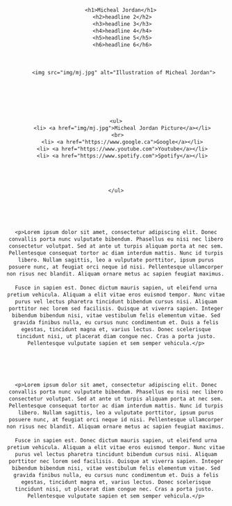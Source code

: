 <!DOCTYPE html>
<html lang="en">
<head>
    <meta charset="UTF-8">
    <meta name="viewport" content="width=device-width, initial-scale=1.0">
    <meta http-equiv="X-UA-Compatible" content="ie=edge">
    <title>About Me</title>
</head>
<body>
<center>

        <h1>Micheal Jordan</h1> 
        <h2>headline 2</h2>
        <h3>headline 3</h3>
        <h4>headline 4</h4>
        <h5>headline 5</h5>
        <h6>headline 6</h6>

     
    
         <img src="img/mj.jpg" alt="Illustration of Micheal Jordan">
        
   
    
    
    

    <ul>
        <li> <a href="img/mj.jpg">Micheal Jordan Picture</a></li>
     <br>
        <li> <a href="https://www.google.ca">Google</a></li>
        <li> <a href="https://www.youtube.com">Youtube</a></li>
        <li> <a href="https://www.spotify.com">Spotify</a></li>
        
    


    </ul>
    

     


    <p>Lorem ipsum dolor sit amet, consectetur adipiscing elit. Donec convallis porta nunc vulputate bibendum. Phasellus eu nisi nec libero consectetur volutpat. Sed at ante ut turpis aliquam porta at nec sem. Pellentesque consequat tortor ac diam interdum mattis. Nunc id turpis libero. Nullam sagittis, leo a vulputate porttitor, ipsum purus posuere nunc, at feugiat orci neque id nisi. Pellentesque ullamcorper non risus nec blandit. Aliquam ornare metus ac sapien feugiat maximus.    

    Fusce in sapien est. Donec dictum mauris sapien, ut eleifend urna pretium vehicula. Aliquam a elit vitae eros euismod tempor. Nunc vitae purus vel lectus pharetra tincidunt bibendum cursus nisi. Aliquam porttitor nec lorem sed facilisis. Quisque at viverra sapien. Integer bibendum bibendum nisi, vitae vestibulum felis elementum vitae. Sed gravida finibus nulla, eu cursus nunc condimentum et. Duis a felis egestas, tincidunt magna et, varius lectus. Donec scelerisque tincidunt nisi, ut placerat diam congue nec. Cras a porta justo. Pellentesque vulputate sapien et sem semper vehicula.</p>
    

    


    <p>Lorem ipsum dolor sit amet, consectetur adipiscing elit. Donec convallis porta nunc vulputate bibendum. Phasellus eu nisi nec libero consectetur volutpat. Sed at ante ut turpis aliquam porta at nec sem. Pellentesque consequat tortor ac diam interdum mattis. Nunc id turpis libero. Nullam sagittis, leo a vulputate porttitor, ipsum purus posuere nunc, at feugiat orci neque id nisi. Pellentesque ullamcorper non risus nec blandit. Aliquam ornare metus ac sapien feugiat maximus.    

    Fusce in sapien est. Donec dictum mauris sapien, ut eleifend urna pretium vehicula. Aliquam a elit vitae eros euismod tempor. Nunc vitae purus vel lectus pharetra tincidunt bibendum cursus nisi. Aliquam porttitor nec lorem sed facilisis. Quisque at viverra sapien. Integer bibendum bibendum nisi, vitae vestibulum felis elementum vitae. Sed gravida finibus nulla, eu cursus nunc condimentum et. Duis a felis egestas, tincidunt magna et, varius lectus. Donec scelerisque tincidunt nisi, ut placerat diam congue nec. Cras a porta justo. 
    Pellentesque vulputate sapien et sem semper vehicula.</p>

</center>  





</body>
</html>
